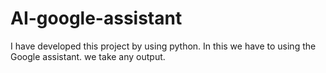 # AI-google-assistant
I have developed this project by using python. In this we have to using the Google assistant. we take any output.
